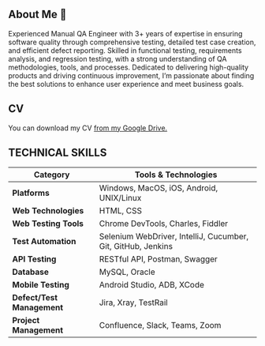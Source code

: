 ## About Me 👋

Experienced Manual QA Engineer with 3+ years of expertise in ensuring software quality through comprehensive testing, detailed test case creation, and efficient defect reporting. Skilled in functional testing, requirements analysis, and regression testing, with a strong understanding of QA methodologies, tools, and processes. Dedicated to delivering high-quality products and driving continuous improvement, I’m passionate about finding the best solutions to enhance user experience and meet business goals.

## CV
You can download my CV [from my Google Drive.](https://docs.google.com/document/d/1aNErDjfp7uZln3XdP17D_t-APMLtbVjm/edit?usp=sharing&ouid=117194947836592066090&rtpof=true&sd=true)


## TECHNICAL SKILLS

| Category               | Tools & Technologies                          |
|----------------------|--------------------------------|
| **Platforms**        | Windows, MacOS, iOS, Android, UNIX/Linux |
| **Web Technologies** | HTML, CSS |
| **Web Testing Tools** | Chrome DevTools, Charles, Fiddler |
| **Test Automation** | Selenium WebDriver, IntelliJ, Cucumber, Git, GitHub, Jenkins |
| **API Testing** | RESTful API, Postman, Swagger |
| **Database** | MySQL, Oracle |
| **Mobile Testing** | Android Studio, ADB, XCode |
| **Defect/Test Management** | Jira, Xray, TestRail |
| **Project Management** | Confluence, Slack, Teams, Zoom |

